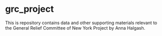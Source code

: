 # grc_project
This is repository contains data and other supporting materials relevant to the General Relief Committee of New York Project by Anna Halgash.

